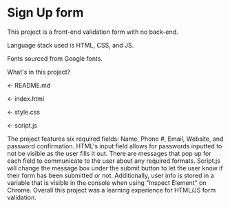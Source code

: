 # Sign Up form
This project is a front-end validation form with no back-end.

Language stack used is HTML, CSS, and JS.

Fonts sourced from Google fonts.

What's in this project?

← README.md

← index.html

← style.css

← script.js


The project features six required fields: Name, Phone #, Email, Website, and password confirmation. HTML's input field allows for passwords inputted to not be visible as the user fills it out. There are messages that pop up for each field to communicate to the user about any required formats. Script.js will change the message box under the submit button to let the user know if their form has been submitted or not. Additionally, user info is stored in a variable that is visible in the console when using "Inspect Element" on Chrome. Overall this project was a learning experience for HTML/JS form validation. 
